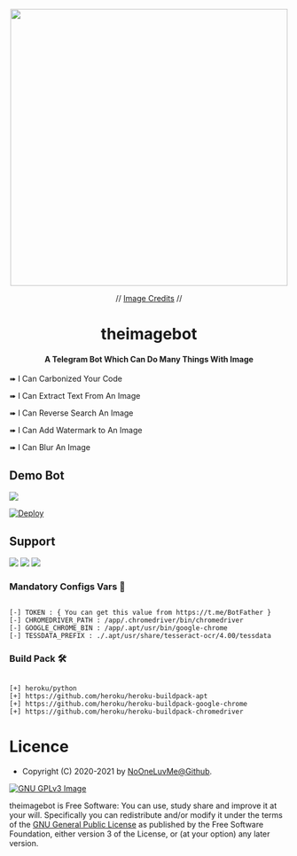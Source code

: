 <p align="center"><a href="https://t.me/theimagebot"><img src="https://cdn.dribbble.com/users/21546/screenshots/3998998/42_astrobot.png" width="500"></a></p> 
<p align='center'>// <a href="https://dribbble.com/Dangerdom">Image Credits</a> //</p>

<h1 align="center">theimagebot</h1>

<h4 align="center">A Telegram Bot Which Can Do Many Things With Image</h4>

<p> ➠ I Can Carbonized Your Code </p>
<p> ➠ I Can Extract Text From An Image</p>
<p> ➠ I Can Reverse Search An Image</p>
<p> ➠ I Can Add Watermark to An Image</p>
<p> ➠ I Can Blur An Image</p>

## Demo Bot


<a href="https://t.me/theimagebot"><img src="https://img.shields.io/badge/Bot%20Status%20-Up-%3CCOLOR%3E"></a>


[![Deploy](https://www.herokucdn.com/deploy/button.svg)](https://heroku.com/deploy)


## Support


<a href="https://t.me/theostrich"><img src="https://img.shields.io/badge/Join-Telegram%20Channel-red.svg?logo=Telegram"></a>
<a href="https://t.me/ostrichdiscussion"><img src="https://img.shields.io/badge/Join-Telegram%20Group-blue.svg?logo=telegram"></a>
<a href="https://t.me/no_one_luv_me"><img src="https://img.shields.io/badge/dev-Black"></a>

### Mandatory Configs Vars 📒

```

[-] TOKEN : { You can get this value from https://t.me/BotFather }
[-] CHROMEDRIVER_PATH : /app/.chromedriver/bin/chromedriver
[-] GOOGLE_CHROME_BIN : /app/.apt/usr/bin/google-chrome
[-] TESSDATA_PREFIX : ./.apt/usr/share/tesseract-ocr/4.00/tessdata

```

### Build Pack 🛠

```

[+] heroku/python
[+] https://github.com/heroku/heroku-buildpack-apt
[+] https://github.com/heroku/heroku-buildpack-google-chrome
[+] https://github.com/heroku/heroku-buildpack-chromedriver

```

# Licence

* Copyright (C) 2020-2021 by <a href="https://github.com/NoOneLuvMe">NoOneLuvMe@Github</a>.

[![GNU GPLv3 Image](https://www.gnu.org/graphics/gplv3-127x51.png)](http://www.gnu.org/licenses/gpl-3.0.en.html)  

theimagebot is Free Software: You can use, study share and improve it at your
will. Specifically you can redistribute and/or modify it under the terms of the
[GNU General Public License](https://www.gnu.org/licenses/gpl.html) as
published by the Free Software Foundation, either version 3 of the License, or
(at your option) any later version. 
